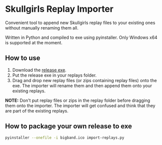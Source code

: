 # Skullgirls Replay Importer

Convenient tool to append new Skullgirls replay files to your existing ones 
without manually renaming them all.

Written in Python and compiled to exe using pyinstaller. Only Windows x64 is 
supported at the moment.

## How to use

1. Download the 
   [release exe](https://github.com/hugh-braico/sg-replay-importer/releases).
1. Put the release exe in your replays folder.
1. Drag and drop new replay files (or zips containing replay files) onto the 
   exe. The importer will rename them and then append them onto your existing
   replays.

**NOTE:** Don't put replay files or zips in the replay folder before dragging 
them onto the importer. The importer will get confused and think that they are
part of the existing replays.

## How to package your own release to exe

```bash
pyinstaller --onefile -i bigband.ico import-replays.py
```
